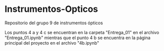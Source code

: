 # Instrumentos-Opticos

Repositorio del grupo 9 de instrumentos ópticos

Los puntos 4 a y 4 c se encuentran en la carpeta "Entrega_01" en el archivo "Entrega_01.ipynb"
mientras que el punto 4 b se encuentra en la página principal del proyecto en el archivo "4b.ipynb"
